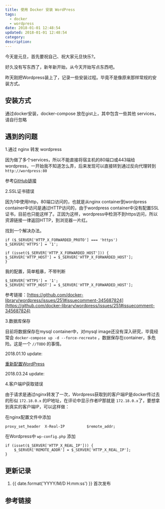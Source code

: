 ```yaml
---
title: 使用 Docker 安装 WordPress
tags:
  - docker
  - wordpress
date: 2018-01-01 12:48:54
updated: 2018-01-01 12:48:54
category:
description:
---
```


今天是元旦，首先要祝自己、祝大家元旦快乐?。

好久没有写东西了，新年新开始，从今天开始写点东西吧。

昨天刚把Wordpress装上了，记录一些安装过程。毕竟不是像原来那样常规的安装方式。

<!-- more -->

## 安装方式

通过docker安装，docker-compose 放在gist上，其中包含一些其他 services，请自行忽略

<div class="gist-oembed" data-gist="1209a07f07b718854e5c9e7bc2589ecb.json"></div>

## 遇到的问题

1.通过 nginx 转发 wordpress

因为做了多个services，所以不能直接将宿主机的80端口或443端给wordpress，一开始我不知道怎么弄，后来发现可以直接转到通过反向代理转到`http://wordpress:80`

参考[GitHub链接](https://github.com/oonnnoo/nginx-conf/blob/63e574ce73c7adcf11c26e0a746feb6452f2eefb/worpdress.oonnnoo.com.conf#L10)

2.SSL证书错误

因为1中使用http，80端口访问的，也就是从nginx container到wordpress container中访问是通过HTTP访问的，由于wordpress container中没有配置SSL证书，目前也只能这样了。正因为这样，wordpress中检测不到https访问，所以资源链接一律返回HTTP，到浏览器一片红。

找到一个解决办法。

```
if ($_SERVER['HTTP_X_FORWARDED_PROTO'] === 'https')
$_SERVER['HTTPS'] = '1';

if (isset($_SERVER['HTTP_X_FORWARDED_HOST'])) {
$_SERVER['HTTP_HOST'] = $_SERVER['HTTP_X_FORWARDED_HOST'];
}
```

我的配置，简单粗暴，不带判断

```
$_SERVER['HTTPS'] = '1';
$_SERVER['HTTP_HOST'] = $_SERVER['HTTP_X_FORWARDED_HOST'];
```

参考链接：[https://github.com/docker-library/wordpress/issues/251#issuecomment-345687824](https://github.com/docker-library/wordpress/issues/251#issuecomment-345687824)

3.数据库保存

目前将数据保存在mysql container中，对mysql image还没有深入研究，毕竟经常会 `docker-compose up -d --force-recreate` ，数据保存在container，多危险。这是一个 `//TODO` 的事情。

2018.01.10 update:

[重新配置WordPress](https://lidong.me/wordpress/2018/second-set-wordpress/)

2018.03.24 update:

4.客户端IP获取错误

由于请求是通过nginx转发了一次，Wordpress获取到的客户端IP是docker传过去的形似 `172.18.0.x` 的IP地址，在评论中显示作者IP那就是 `172.18.0.x`了，要想拿到真实的客户端IP，可以这样做：

在nginx配置文件中添加

```
proxy_set_header  X-Real-IP          $remote_addr;
```

在Wordpress中 `wp-config.php` 添加

```
if (isset($_SERVER['HTTP_X_REAL_IP'])) {
    $_SERVER['REMOTE_ADDR'] = $_SERVER['HTTP_X_REAL_IP'];
}

```

## 更新记录

1. {{ date.format('YYYY/M/D H:mm:ss') }} 首次发布

## 参考链接
